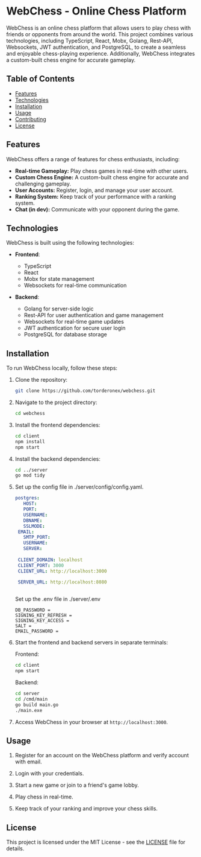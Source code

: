 # WebChess - Online Chess Platform

WebChess is an online chess platform that allows users to play chess with friends or opponents from around the world. This project combines various technologies, including TypeScript, React, Mobx, Golang, Rest-API, Websockets, JWT authentication, and PostgreSQL, to create a seamless and enjoyable chess-playing experience. Additionally, WebChess integrates a custom-built chess engine for accurate gameplay.

## Table of Contents

- [Features](#features)
- [Technologies](#technologies)
- [Installation](#installation)
- [Usage](#usage)
- [Contributing](#contributing)
- [License](#license)

## Features

WebChess offers a range of features for chess enthusiasts, including:

- **Real-time Gameplay:** Play chess games in real-time with other users.
- **Custom Chess Engine:** A custom-built chess engine for accurate and challenging gameplay.
- **User Accounts:** Register, login, and manage your user account.
- **Ranking System:** Keep track of your performance with a ranking system.
- **Chat (in dev):** Communicate with your opponent during the game.

## Technologies

WebChess is built using the following technologies:

- **Frontend**:
  - TypeScript
  - React
  - Mobx for state management
  - Websockets for real-time communication

- **Backend**:
  - Golang for server-side logic
  - Rest-API for user authentication and game management
  - Websockets for real-time game updates
  - JWT authentication for secure user login
  - PostgreSQL for database storage

## Installation

To run WebChess locally, follow these steps:

1. Clone the repository:

   ```bash
   git clone https://github.com/torderonex/webchess.git
   ```

2. Navigate to the project directory:

   ```bash
   cd webchess
   ```

3. Install the frontend dependencies:

   ```bash
   cd client
   npm install
   npm start
   ```

4. Install the backend dependencies:

   ```bash
   cd ../server
   go mod tidy
   
   ```

5. Set up the config file in ./server/config/config.yaml.

   ```yaml
   postgres:
      HOST: 
      PORT: 
      USERNAME: 
      DBNAME: 
      SSLMODE: 
    EMAIL:
      SMTP_PORT: 
      USERNAME: 
      SERVER: 
      
    CLIENT_DOMAIN: localhost
    CLIENT_PORT: 3000
    CLIENT_URL: http://localhost:3000

    SERVER_URL: http://localhost:8080
    
   ```
   Set up the .env file in ./server/.env
    ```.env
    DB_PASSWORD = 
    SIGNING_KEY_REFRESH = 
    SIGNING_KEY_ACCESS = 
    SALT = 
    EMAIL_PASSWORD = 
    ```
6. Start the frontend and backend servers in separate terminals:

   Frontend:

   ```bash
   cd client
   npm start
   ```

   Backend:

   ```bash
   cd server
   cd /cmd/main
   go build main.go
   ./main.exe
   ```

7. Access WebChess in your browser at `http://localhost:3000`.

## Usage

1. Register for an account on the WebChess platform and verify account with email.

2. Login with your credentials.

3. Start a new game or join to a friend's game lobby.

4. Play chess in real-time.

5. Keep track of your ranking and improve your chess skills.

## License

This project is licensed under the MIT License - see the [LICENSE](LICENSE) file for details.